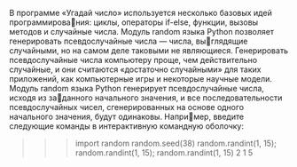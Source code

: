 В программе «Угадай число» используется несколько базовых идей программирования: циклы, операторы if-else, функции, вызовы методов и случайные числа. Модуль 
random языка Python позволяет генерировать псевдослучайные числа — числа, выглядящие случайными, но на самом деле таковыми не являющиеся. Генерировать 
псевдослучайные числа компьютеру проще, чем действительно случайные, и они 
считаются «достаточно случайными» для таких приложений, как компьютерные 
игры и некоторые научные модели.
Модуль random языка Python генерирует псевдослучайные числа, исходя из заданного начального значения, и все последовательности псевдослучайных чисел, 
сгенерированных на основе одного начального значения, будут одинаковы. Например, введите следующие команды в интерактивную командную оболочку:
>>> import random
>>> random.seed(38)
>>> random.randint(1, 15); random.randint(1, 15); random.randint(1, 15)
2
1
5
